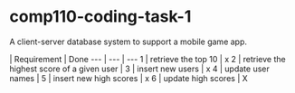 # comp110-coding-task-1
A client-server database system to support a mobile game app.

 | Requirement | Done
--- | --- | ---
1 | retrieve the top 10 | x
2 | retrieve the highest score of a given user | 
3 | insert new users | x
4 | update user names |
5 | insert new high scores | x
6 | update high scores | X


